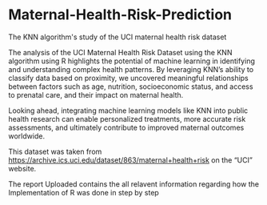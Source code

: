 # Maternal-Health-Risk-Prediction
The KNN algorithm's study of the UCI maternal health risk dataset

The analysis of the UCI Maternal Health Risk Dataset using the KNN algorithm using R highlights the potential of machine learning in identifying and understanding complex health patterns. By leveraging KNN’s ability to classify data based on proximity, we uncovered meaningful relationships between factors such as age, nutrition, socioeconomic status, and access to prenatal care, and their impact on maternal health.

 Looking ahead, integrating machine learning models like KNN into public health research can enable personalized treatments, more accurate risk assessments, and ultimately contribute to improved maternal outcomes worldwide.

This dataset was taken from 
https://archive.ics.uci.edu/dataset/863/maternal+health+risk on the “UCI” 
website. 

The report Uploaded contains the all relavent information regarding how the Implementation of R was done in step by step

